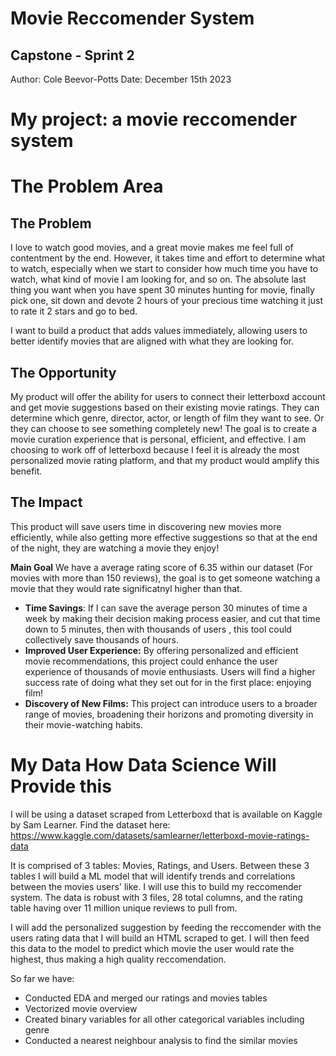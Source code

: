 # Movie Reccomender System
## Capstone - Sprint 2

Author: Cole Beevor-Potts
Date: December 15th 2023

# My project: a movie reccomender system 

# The Problem Area
## The Problem
I love to watch good movies, and a great movie makes me feel full of contentment by the end. However, it takes time and effort to determine what to watch, especially when we start to consider how much time you have to watch, what kind of movie I am looking for, and so on. The absolute last thing you want when you have spent 30 minutes hunting for movie, finally pick one, sit down and devote 2 hours of your precious time watching it just to rate it 2 stars and go to bed.

I want to build a product that adds values immediately, allowing users to better identify movies that are aligned with what they are looking for.

## The Opportunity
My product will offer the ability for users to connect their letterboxd account and get movie suggestions based on their existing movie ratings. They can determine which genre, director, actor, or length of film they want to see. Or they can choose to see something completely new! The goal is to create a movie curation experience that is personal, efficient, and effective.
I am choosing to work off of letterboxd because I feel it is already the most personalized movie rating platform, and that my product would amplify this benefit. 

## The Impact
This product will save users time in discovering new movies more efficiently, while also getting more effective suggestions so that at the end of the night, they are watching a movie they enjoy!

**Main Goal** We have a average rating score of 6.35 within our dataset (For movies with more than 150 reviews), the goal is to get someone watching a movie that they would rate significatnyl higher than that.

- **Time Savings**: If I can save the average person 30 minutes of time a week by making their decision making process easier, and cut that time down to 5 minutes, then with thousands of users , this tool could collectively save thousands of hours.
- **Improved User Experience:** By offering personalized and efficient movie recommendations, this project could enhance the user experience of thousands of movie enthusiasts. Users will find a higher success rate of doing what they set out for in the first place: enjoying film!
- **Discovery of New Films:** This project can introduce users to a broader range of movies, broadening their horizons and promoting diversity in their movie-watching habits.

# My Data How Data Science Will Provide this
I will be using a dataset scraped from Letterboxd that is available on Kaggle by Sam Learner. Find the dataset here: https://www.kaggle.com/datasets/samlearner/letterboxd-movie-ratings-data

It is comprised of 3 tables: Movies, Ratings, and Users. Between these 3 tables I will build a ML model that will identify trends and correlations between the movies users' like. I will use this to build my reccomender system. The data is robust with 3 files, 28 total columns, and the rating table having over 11 million unique reviews to pull from. 

I will add the personalized suggestion by feeding the reccomender with the users rating data that I will build an HTML scraped to get. I will then feed this data to the model to predict which movie the user would rate the highest, thus making a high quality reccomendation. 

So far we have:
* Conducted EDA and merged our ratings and movies tables
* Vectorized movie overview
* Created binary variables for all other categorical variables including genre
* Conducted a nearest neighbour analysis to find the similar movies